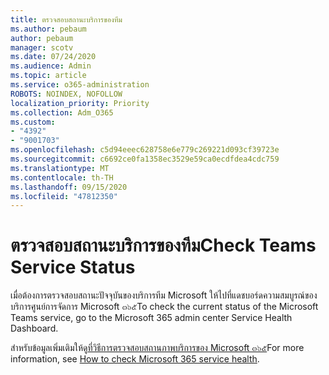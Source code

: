 ```yaml
---
title: ตรวจสอบสถานะบริการของทีม
ms.author: pebaum
author: pebaum
manager: scotv
ms.date: 07/24/2020
ms.audience: Admin
ms.topic: article
ms.service: o365-administration
ROBOTS: NOINDEX, NOFOLLOW
localization_priority: Priority
ms.collection: Adm_O365
ms.custom:
- "4392"
- "9001703"
ms.openlocfilehash: c5d94eeec628758e6e779c269221d093cf39723e
ms.sourcegitcommit: c6692ce0fa1358ec3529e59ca0ecdfdea4cdc759
ms.translationtype: MT
ms.contentlocale: th-TH
ms.lasthandoff: 09/15/2020
ms.locfileid: "47812350"
---
```

# <a name="check-teams-service-status"></a><span data-ttu-id="04ff8-102">ตรวจสอบสถานะบริการของทีม</span><span class="sxs-lookup"><span data-stu-id="04ff8-102">Check Teams Service Status</span></span>

<span data-ttu-id="04ff8-103">เมื่อต้องการตรวจสอบสถานะปัจจุบันของบริการทีม Microsoft ให้ไปที่แดชบอร์ดความสมบูรณ์ของบริการศูนย์การจัดการ Microsoft ๓๖๕</span><span class="sxs-lookup"><span data-stu-id="04ff8-103">To check the current status of the Microsoft Teams service, go to the Microsoft 365 admin center Service Health Dashboard.</span></span>

<span data-ttu-id="04ff8-104">สำหรับข้อมูลเพิ่มเติมให้ดู[ที่วิธีการตรวจสอบสถานภาพบริการของ Microsoft ๓๖๕](https://docs.microsoft.com/office365/enterprise/view-service-health)</span><span class="sxs-lookup"><span data-stu-id="04ff8-104">For more information, see [How to check Microsoft 365 service health](https://docs.microsoft.com/office365/enterprise/view-service-health).</span></span>